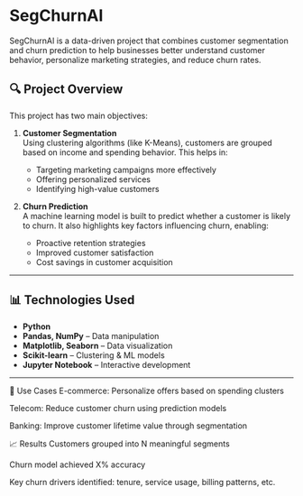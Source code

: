 # SegChurnAI

SegChurnAI is a data-driven project that combines customer segmentation and churn prediction to help businesses better understand customer behavior, personalize marketing strategies, and reduce churn rates.

## 🔍 Project Overview

This project has two main objectives:

1. **Customer Segmentation**  
   Using clustering algorithms (like K-Means), customers are grouped based on income and spending behavior. This helps in:
   - Targeting marketing campaigns more effectively
   - Offering personalized services
   - Identifying high-value customers

2. **Churn Prediction**  
   A machine learning model is built to predict whether a customer is likely to churn. It also highlights key factors influencing churn, enabling:
   - Proactive retention strategies
   - Improved customer satisfaction
   - Cost savings in customer acquisition

---

## 📊 Technologies Used

- **Python**
- **Pandas, NumPy** – Data manipulation
- **Matplotlib, Seaborn** – Data visualization
- **Scikit-learn** – Clustering & ML models
- **Jupyter Notebook** – Interactive development

---

📌 Use Cases
E-commerce: Personalize offers based on spending clusters

Telecom: Reduce customer churn using prediction models

Banking: Improve customer lifetime value through segmentation

📈 Results
Customers grouped into N meaningful segments

Churn model achieved X% accuracy

Key churn drivers identified: tenure, service usage, billing patterns, etc.
